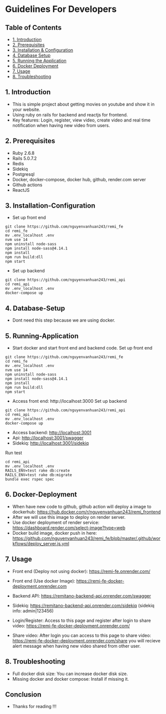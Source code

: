 # Guidelines For Developers

## Table of Contents
- [1. Introduction](#1-Introduction)
- [2. Prerequisites](#2-Prerequisites)
- [3. Installation & Configuration](#3-Installation-Configuration)
- [4. Database Setup](#4-Database-Setup)
- [5. Running the Application](#5-Running-Application)
- [6. Docker Deployment](#6-Docker-Deployment)
- [7. Usage](#7-Usage)
- [8. Troubleshooting](#8-Troubleshooting)

## 1. Introduction
- This is simple project about getting movies on youtube and show it in your website.
- Using ruby on rails for backend and reactjs for frontend.
- Key features: Login, register, view video, create video and real time notification when having new video from users.

## 2. Prerequisites
- Ruby 2.6.8
- Rails 5.0.7.2
- Redis
- Sidekiq
- Postgresql
- Docker, docker-compose, docker hub, github, render.com server
- Github actions
- ReactJS

## 3. Installation-Configuration
- Set up front end
```code
git clone https://github.com/nguyenvanhuan243/remi_fe
cd remi_fe
mv .env_localhost .env
nvm use 14
npm uninstall node-sass
npm install node-sass@4.14.1
npm install
npm run build:dll
npm start
```
- Set up backend
```code
git clone https://github.com/nguyenvanhuan243/remi_api
cd remi_api
mv .env_localhost .env
docker-compose up
```


## 4. Database-Setup
- Dont need this step because we are using docker.

## 5. Running-Application
- Start docker and start front end and backend code.
Set up front end
```code
git clone https://github.com/nguyenvanhuan243/remi_fe
cd remi_fe
mv .env_localhost .env
nvm use 14
npm uninstall node-sass
npm install node-sass@4.14.1
npm install
npm run build:dll
npm start
```
- Access front end: http://localhost:3000
Set up backend
```code
git clone https://github.com/nguyenvanhuan243/remi_api
cd remi_api
mv .env_localhost .env
docker-compose up
```
- Access backend: [http://localhost:3001](http://localhost:3001)
- Api: [http://localhost:3001/swagger](http://localhost:3001/swagger)
- Sidekiq: [http://localhost:3001/sidekiq](http://localhost:3001/sidekiq)

Run test
```code
cd remi_api
mv .env_localhost .env
RAILS_ENV=test rake db:create 
RAILS_ENV=test rake db:migrate
bundle exec rspec spec
```

## 6. Docker-Deployment
- When have new code to github, github action will deploy a image to dockerhub:
https://hub.docker.com/r/nguyenvanhuan243/remi_frontend
- After we will use this image to deploy on render server.
- Use docker deployment of render service: https://dashboard.render.com/select-image?type=web
- Docker build image, docker push in here: https://github.com/nguyenvanhuan243/remi_fe/blob/master/.github/workflows/deploy_server.js.yml

## 7. Usage
- Front end (Deploy not using docker): https://remi-fe.onrender.com/
- Front end (Use docker Image): https://remi-fe-docker-deployment.onrender.com
- Backend API: https://remitano-backend-api.onrender.com/swagger
- Sidekiq: https://remitano-backend-api.onrender.com/sidekiq
(sidekiq info: admin|123456)
- Login/Register: Access to this page and register after login to share video: https://remi-fe-docker-deployment.onrender.com/

- Share video: After login you can access to this page to share video: https://remi-fe-docker-deployment.onrender.com/share
you will recieve alert message when having new video shared from other user.

## 8. Troubleshooting
- Full docker disk size: You can increase docker disk size.
- Missing docker and docker compose: Install if missing it.

## Conclusion
- Thanks for reading !!!
